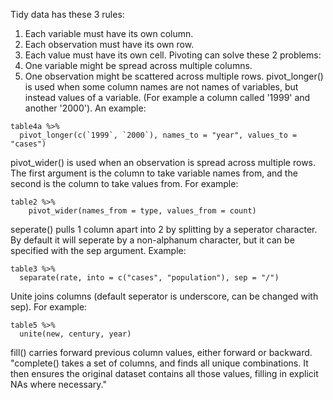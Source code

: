 Tidy data has these 3 rules:
1. Each variable must have its own column.
2. Each observation must have its own row.
3. Each value must have its own cell. 
Pivoting can solve these 2 problems:
1. One variable might be spread across multiple columns.
2. One observation might be scattered across multiple rows.
pivot_longer() is used  when some column names are not names of variables, but instead values of a variable. (For example a column called '1999' and another '2000').
An example:
```
table4a %>% 
  pivot_longer(c(`1999`, `2000`), names_to = "year", values_to = "cases")
```
pivot_wider() is used when an observation is spread across multiple rows.
The first argument is the column to take variable names from, and the second is the column to take values from.
For example:
```
table2 %>%
    pivot_wider(names_from = type, values_from = count)
```
seperate() pulls 1 column apart into 2 by splitting by a seperator character.
By default it will seperate by a non-alphanum character, but it can be specified with the sep argument.
Example:
```
table3 %>% 
  separate(rate, into = c("cases", "population"), sep = "/")
```
Unite joins columns (default seperator is underscore, can be changed with sep). 
For example:
```
table5 %>% 
  unite(new, century, year)
```
fill() carries forward previous column values, either forward or backward.
"complete() takes a set of columns, and finds all unique combinations. It then ensures the original dataset contains all those values, filling in explicit NAs where necessary."